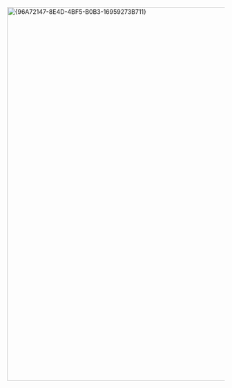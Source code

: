<img width="1870" height="863" alt="{96A72147-8E4D-4BF5-B0B3-16959273B711}" src="https://github.com/user-attachments/assets/0a497d0a-4fec-49f8-a4f3-2ca3b5dac760" />

